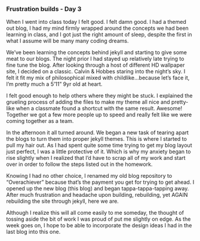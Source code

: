 ### Frustration builds - Day 3

When I went into class today I felt good. I felt damn good. I had a themed out blog, I had my mind firmly wrapped around the concepts we had been learning in class, and I got just the right amount of sleep, despite the first in what I assume will be many many coding dreams. 

We’ve been learning the concepts behind jekyll and starting to give some meat to our blogs. The night prior I had stayed up relatively late trying to fine tune the blog. After looking through a host of different HD wallpaper site, I decided on a classic. Calvin & Hobbes staring into the night’s sky. I felt it fit my mix of philosophical mixed with childlike…because let’s face it, I’m pretty much a 5’11” 9yr old at heart.

I felt good enough to help others where they might be stuck. I explained the grueling process of adding the files to make my theme all nice and pretty-like when a classmate found a shortcut with the same result. Awesome! Together we got a few more people up to speed and really felt like we were coming together as a team.

In the afternoon it all turned around. We began a new task of tearing apart the blogs to turn them into proper jekyll themes. This is where I started to pull my hair out. As I had spent quite some time trying to get my blog layout just perfect, I was a little protective of it. Which is why my anxiety began to rise slightly when I realized that I’d have to scrap all of my work and start over in order to follow the steps listed out in the homework. 

Knowing I had no other choice, I renamed my old blog repository to “Overachiever” because that’s the payment you get for trying to get ahead. I opened up the new blog (this blog) and began tappa-tappa-tapping away. After much frustration and headache upon building, rebuilding, yet AGAIN rebuilding the site through jekyll, here we are.

Although I realize this will all come easily to me someday, the thought of tossing aside the bit of work I was proud of put me slightly on edge. As the week goes on, I hope to be able to incorporate the design ideas I had in the last blog into this one.
